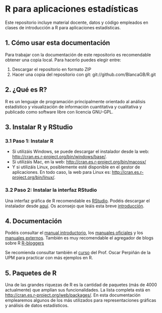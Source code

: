 # R para aplicaciones estadísticas 

Este repositorio incluye material docente, datos y código empleados en clases de introducción a R para aplicaciones estadísticas. 

## 1. Cómo usar esta documentación

Para trabajar con la documentación de este repositorio es recomendable obtener una copia local. Para hacerlo puedes elegir entre: 

1. Descargar el repositorio en formato ZIP
2. Hacer una copia del repositorio con git: git://github.com/BlancaGB/R.git

## 2. ¿Qué es R? 

R es un lenguaje de programación principalmente orientado al análisis estadístico y visualización de información cuantitativa y cualitativa y publicado como software libre con licencia GNU-GPL.

## 3. Instalar R y RStudio

### 3.1 Paso 1: Instalar R 
* Si utilizáis Windows, se puede descargar el instalador desde la web: http://cran.es.r-project.org/bin/windows/base/.
* Si utilizáis Mac, en la web: http://cran.es.r-project.org/bin/macosx/
* Y si utilizáis Linux, posiblemente esté disponible en el gestor de aplicaciones. En todo caso, la web para Linux es: http://cran.es.r-project.org/bin/linux/.

### 3.2 Paso 2: Instalar la interfaz RStudio 

Una interfaz gráfica de R recomendable es [RStudio](https://www.rstudio.com/products/rstudio/ "RStudio title"). Podéis descargar el instalador desde [aquí](https://www.rstudio.com/products/rstudio/download/ "aquí"). Os aconsejo que leáis esta breve [introducción](https://support.rstudio.com/hc/en-us/articles/200484448-Editing-and-Executing-Code "introducción title").

##  4. Documentación

Podéis consultar el [manual introductorio](https://cran.r-project.org/doc/manuals/R-intro.html "manual introductorio title"), los [manuales oficiales](https://cran.r-project.org/manuals.html "manuales oficiales title") y los [manuales externos](https://cran.r-project.org/other-docs.html "manuales externos title"). También es muy recomendable el agregador de blogs sobre R [R-bloggers](https://www.r-bloggers.com/ "R-bloggers")

Se recomienda consultar también el [curso](https://github.com/oscarperpinan/R "curso title") del Prof. Oscar Perpiñán de la UPM para practicar con más ejemplos en R. 

## 5. Paquetes de R 

Una de las grandes riquezas de R es la cantidad de paquetes (más de 4000 actualmente) que amplían sus funcionalidades. La lista completa está en http://cran.es.r-project.org/web/packages/. En esta documentación emplearemos algunos de los más utilizados para representaciones gráficas y análisis de datos estadísticos. 
